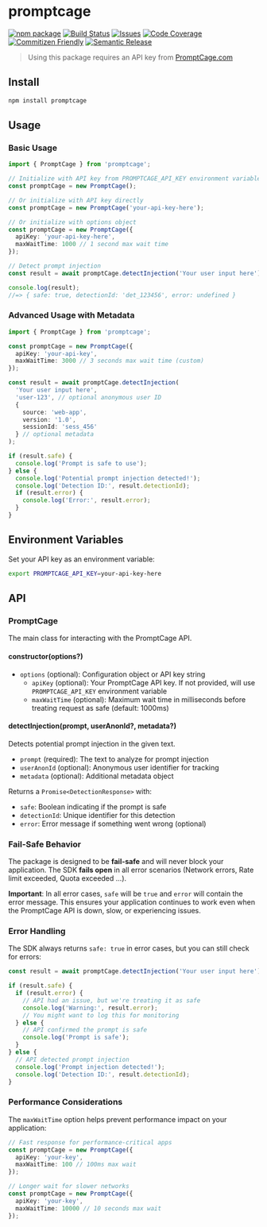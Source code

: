 # promptcage

[![npm package][npm-img]][npm-url]
[![Build Status][build-img]][build-url]
[![Issues][issues-img]][issues-url]
[![Code Coverage][codecov-img]][codecov-url]
[![Commitizen Friendly][commitizen-img]][commitizen-url]
[![Semantic Release][semantic-release-img]][semantic-release-url]

> Using this package requires an API key from [PromptCage.com](https://promptcage.com/)

## Install

```bash
npm install promptcage
```

## Usage

### Basic Usage

```ts
import { PromptCage } from 'promptcage';

// Initialize with API key from PROMPTCAGE_API_KEY environment variable
const promptCage = new PromptCage();

// Or initialize with API key directly
const promptCage = new PromptCage('your-api-key-here');

// Or initialize with options object
const promptCage = new PromptCage({ 
  apiKey: 'your-api-key-here',
  maxWaitTime: 1000 // 1 second max wait time
});

// Detect prompt injection
const result = await promptCage.detectInjection('Your user input here');

console.log(result);
//=> { safe: true, detectionId: 'det_123456', error: undefined }
```

### Advanced Usage with Metadata

```ts
import { PromptCage } from 'promptcage';

const promptCage = new PromptCage({ 
  apiKey: 'your-api-key',
  maxWaitTime: 3000 // 3 seconds max wait time (custom)
});

const result = await promptCage.detectInjection(
  'Your user input here',
  'user-123', // optional anonymous user ID
  {
    source: 'web-app',
    version: '1.0',
    sessionId: 'sess_456'
  } // optional metadata
);

if (result.safe) {
  console.log('Prompt is safe to use');
} else {
  console.log('Potential prompt injection detected!');
  console.log('Detection ID:', result.detectionId);
  if (result.error) {
    console.log('Error:', result.error);
  }
}
```

## Environment Variables

Set your API key as an environment variable:

```bash
export PROMPTCAGE_API_KEY=your-api-key-here
```

## API

### PromptCage

The main class for interacting with the PromptCage API.

#### constructor(options?)

- `options` (optional): Configuration object or API key string
  - `apiKey` (optional): Your PromptCage API key. If not provided, will use `PROMPTCAGE_API_KEY` environment variable
  - `maxWaitTime` (optional): Maximum wait time in milliseconds before treating request as safe (default: 1000ms)

#### detectInjection(prompt, userAnonId?, metadata?)

Detects potential prompt injection in the given text.

- `prompt` (required): The text to analyze for prompt injection
- `userAnonId` (optional): Anonymous user identifier for tracking
- `metadata` (optional): Additional metadata object

Returns a `Promise<DetectionResponse>` with:
- `safe`: Boolean indicating if the prompt is safe
- `detectionId`: Unique identifier for this detection
- `error`: Error message if something went wrong (optional)

### Fail-Safe Behavior

The package is designed to be **fail-safe** and will never block your application. The SDK **fails open** in all error scenarios (Network errors, Rate limit exceeded, Quota exceeded ...).

**Important**: In all error cases, `safe` will be `true` and `error` will contain the error message. This ensures your application continues to work even when the PromptCage API is down, slow, or experiencing issues.

### Error Handling

The SDK always returns `safe: true` in error cases, but you can still check for errors:

```ts
const result = await promptCage.detectInjection('Your user input here');

if (result.safe) {
  if (result.error) {
    // API had an issue, but we're treating it as safe
    console.log('Warning:', result.error);
    // You might want to log this for monitoring
  } else {
    // API confirmed the prompt is safe
    console.log('Prompt is safe');
  }
} else {
  // API detected prompt injection
  console.log('Prompt injection detected!');
  console.log('Detection ID:', result.detectionId);
}
```

### Performance Considerations

The `maxWaitTime` option helps prevent performance impact on your application:

```ts
// Fast response for performance-critical apps
const promptCage = new PromptCage({ 
  apiKey: 'your-key', 
  maxWaitTime: 100 // 100ms max wait
});

// Longer wait for slower networks
const promptCage = new PromptCage({ 
  apiKey: 'your-key', 
  maxWaitTime: 10000 // 10 seconds max wait
});
```

[build-img]:https://github.com/devndeploy/promptcage/actions/workflows/release.yml/badge.svg
[build-url]:https://github.com/devndeploy/promptcage/actions/workflows/release.yml
[npm-img]:https://img.shields.io/npm/v/promptcage
[npm-url]:https://www.npmjs.com/package/promptcage
[issues-img]:https://img.shields.io/github/issues/devndeploy/promptcage
[issues-url]:https://github.com/devndeploy/promptcage/issues
[codecov-img]:https://codecov.io/gh/devndeploy/promptcage/branch/main/graph/badge.svg
[codecov-url]:https://codecov.io/gh/devndeploy/promptcage
[semantic-release-img]:https://img.shields.io/badge/%20%20%F0%9F%93%A6%F0%9F%9A%80-semantic--release-e10079.svg
[semantic-release-url]:https://github.com/semantic-release/semantic-release
[commitizen-img]:https://img.shields.io/badge/commitizen-friendly-brightgreen.svg
[commitizen-url]:http://commitizen.github.io/cz-cli/
